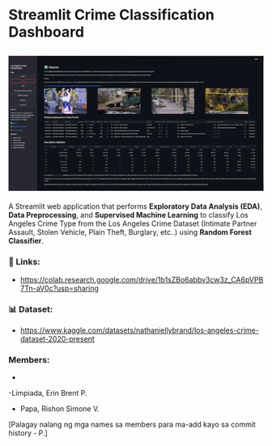 # Streamlit Crime Classification Dashboard
![Image](Streamlit-Dashboard-ScreenShot.png)
---
A Streamlit web application that performs **Exploratory Data Analysis (EDA)**, **Data Preprocessing**, and **Supervised Machine Learning** to classify Los Angeles Crime Type from the Los Angeles Crime Dataset (Intimate Partner Assault, Stolen Vehicle, Plain Theft, Burglary, etc..) using **Random Forest Classifier**.
### 🔗 Links:
- https://colab.research.google.com/drive/1b1sZBo6abbv3cw3z_CA6pVPB7Tn-aV0c?usp=sharing

### 📊 Dataset:
- https://www.kaggle.com/datasets/nathaniellybrand/los-angeles-crime-dataset-2020-present

### Members:
-
-Limpiada, Erin Brent P.
- Papa, Rishon Simone V.

[Palagay nalang ng mga names sa members para ma-add kayo sa commit history - P.]

